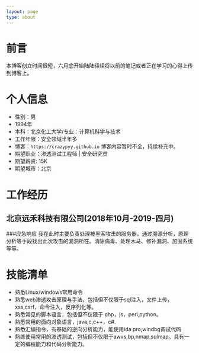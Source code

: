 ```yaml
---
layout: page
type: about
---
```


# 前言
本博客创立时间很短，六月底开始陆陆续续将以前的笔记或者正在学习的心得上传到博客上。
# 个人信息
- 性别：男
- 1994年
- 本科：北京化工大学/专业：计算机科学与技术
- 工作年限：安全领域半年多
- 博客：```https://crazypyy.github.io```
  博客内容暂时不全，持续补充中。
- 期望职业：渗透测试工程师 | 安全研究员
- 期望薪资: 15K
- 期望城市：北京
# 工作经历
## 北京远禾科技有限公司(2018年10月-2019-四月)
###应急响应
我在此时主要负责处理被黑客攻击的服务器，通过溯源分析，原理分析等手段找出此次攻击的漏洞所在。清除病毒、处理木马、修补漏洞、加固系统等等。
# 技能清单
- 熟悉Linux/windows常用命令
- 熟悉web渗透攻击原理与手法，包括但不仅限于sql注入，文件上传，xss,csrf，命令注入，反序列化等。
- 熟悉常见的脚本语言，包括但不仅限于 php，js，perl,python。
- 熟悉常用的面向对象语言，java,c,c++，c#.
- 熟悉汇编指令，有基础的逆向分析能力，能使用ida pro,windbg调试代码
- 熟练使用常用的渗透测试，包括但不仅限于awvs,bp,nmap,sqlmap。具有一定的编程能力和代码分析能力。
